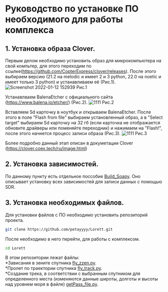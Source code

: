 # Руководство по установке ПО необходимого для работы комплекса
## 1. Установка образа Clover.
Первым делом необходимо установить образ для микрокомпьютера на свой компьтер, для этого переходим по ссылке(https://github.com/CopterExpress/clover/releases).
После этого выбираем версию (21.2 на melodic и имеет 2 и 3 python, 22.0 на noetic и имеет только 3 python) и устанавливаем её (Рис.1). 
![Screenshot 2022-01-12 152939](https://user-images.githubusercontent.com/47917455/149140584-21deaff7-a31d-41aa-a9a1-460f88e38719.png)
Рис.1 
  

Устанавлваем BalenaEtcher с официального сайта (https://www.balena.io/etcher/) (Рис.2).
![1111](https://user-images.githubusercontent.com/47917455/149141589-f634c9c3-120a-42ad-84e5-a0847fee4e3a.png)
Рис.2 
  
Вставляем Sd карточку в ноутбук и открываем BalenaEtcher. После этого в поле "Flash from file" выбираем установленный образ, а в "Select target" выбираем Sd  карточку на 32 гб (если карточка не отображается обновите драйверы или поменяйте переходник) и нажимаем на "Flash!", после этого начнется процесс записи образа (Рис.3).
![1111](https://user-images.githubusercontent.com/47917455/149143810-6cef51eb-1ff8-4ce0-99ec-dfdedf833457.png)
Рис.3  

Более подробно данный этап описан в докуметации Clover (https://clover.coex.tech/ru/image.html)
## 2. Установка зависимостей.
По данному пункту есть отдельное поссобие [Build_Soapy](Build_Soapy.md). Оно описывает установку всех зависимостей для записи данных с помощью SDR.
## 3. Установка необходимых файлов.
Для установки файлов с ПО необходимо установить репозиторий проекта.
```bash
git clone https://github.com/petayyyy/Lorett.git
```
После необходимо в него перейти, для работы с комплексом.
```bash
cd Lorett
```
В этом репозитории лежат файлы:  
*Зависания в зените спутника [fly_zzen.py](https://github.com/petayyyy/Lorett/blob/main/fly_zzen.py).  
*Пролет по траектории спутника [fly_track.py](https://github.com/petayyyy/Lorett/blob/main/fly_track.py).  
*Создание трека, в соответствии с выбранным спутником для определенного места (изменяются данные широты, долготы и высоты над уровнем моря в файле)  [getPass_file.py](https://github.com/petayyyy/Lorett/blob/main/getPass_file.py).  
